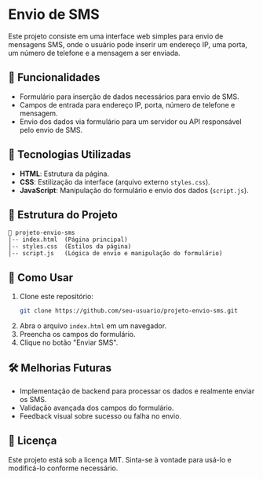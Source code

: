 # Envio de SMS

Este projeto consiste em uma interface web simples para envio de mensagens SMS, onde o usuário pode inserir um endereço IP, uma porta, um número de telefone e a mensagem a ser enviada.

## 📌 Funcionalidades

- Formulário para inserção de dados necessários para envio de SMS.
- Campos de entrada para endereço IP, porta, número de telefone e mensagem.
- Envio dos dados via formulário para um servidor ou API responsável pelo envio de SMS.

## 🚀 Tecnologias Utilizadas

- **HTML**: Estrutura da página.
- **CSS**: Estilização da interface (arquivo externo `styles.css`).
- **JavaScript**: Manipulação do formulário e envio dos dados (`script.js`).

## 📂 Estrutura do Projeto

```
📁 projeto-envio-sms
│-- index.html  (Página principal)
│-- styles.css  (Estilos da página)
│-- script.js   (Lógica de envio e manipulação do formulário)
```

## 📖 Como Usar

1. Clone este repositório:
   ```bash
   git clone https://github.com/seu-usuario/projeto-envio-sms.git
   ```
2. Abra o arquivo `index.html` em um navegador.
3. Preencha os campos do formulário.
4. Clique no botão "Enviar SMS".

## 🛠 Melhorias Futuras

- Implementação de backend para processar os dados e realmente enviar os SMS.
- Validação avançada dos campos do formulário.
- Feedback visual sobre sucesso ou falha no envio.

## 📄 Licença

Este projeto está sob a licença MIT. Sinta-se à vontade para usá-lo e modificá-lo conforme necessário.

